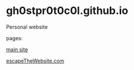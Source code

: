 # gh0stpr0t0c0l.github.io
Personal website

pages:

[main site](./index.html)

[escapeTheWebsite.com](./home.html)

